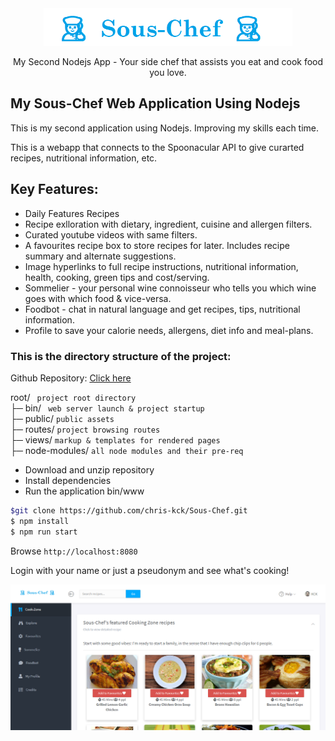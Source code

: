 <div align="center">
    <img src="https://github.com/chris-kck/Sous-Chef/blob/master/public/img/logo-dark.png" height="60">
    <p align="center">
        <p>My Second Nodejs App - Your side chef that assists you eat and cook food you love.</p>
    </p>
</div>

## My Sous-Chef Web Application Using Nodejs

This is my second application using Nodejs. Improving my skills each time.

This is a webapp that connects to the Spoonacular API to give curarted recipes, nutritional information, etc.

## Key Features:
+ Daily Features Recipes
+ Recipe exlloration with dietary, ingredient, cuisine and allergen filters.
+ Curated youtube videos with same filters.
+ A favourites recipe box to store recipes for later. Includes recipe summary and alternate suggestions.
+ Image hyperlinks to full recipe instructions, nutritional information, health, cooking, green tips and cost/serving.
+ Sommelier - your personal wine connoisseur who tells you which wine goes with which food & vice-versa.
+ Foodbot - chat in natural language and get recipes, tips, nutritional information.
+ Profile to save your calorie needs, allergens, diet info and meal-plans.


### This is the directory structure of the project:

Github Repository: <a href="https://github.com/chris-kck/Sous-Chef">Click here</a>

root/ ``` project root directory```<br>
├─ bin/ ``` web server launch & project startup```<br> 
├─ public/ ```public assets ```<br>
├─ routes/  ```project browsing routes``` <br>
├─ views/  ```markup & templates for rendered pages``` <br>
├─ node-modules/ ```all node modules and their pre-req```<br>

+ Download and unzip repository
+ Install dependencies
+ Run the application bin/www

```sh
$git clone https://github.com/chris-kck/Sous-Chef.git
$ npm install
$ npm run start
```
Browse ```http://localhost:8080```

Login with your name or just a pseudonym and see what's cooking!

<img src="https://github.com/chris-kck/Sous-Chef/blob/master/public/img/Sous-Chef.png">
